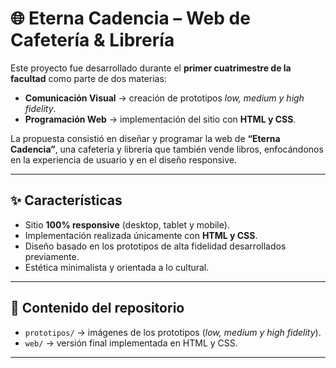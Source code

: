 # 🌐 Eterna Cadencia – Web de Cafetería & Librería  

Este proyecto fue desarrollado durante el **primer cuatrimestre de la facultad** como parte de dos materias:  

- **Comunicación Visual** → creación de prototipos *low, medium y high fidelity*.  
- **Programación Web** → implementación del sitio con **HTML y CSS**.  

La propuesta consistió en diseñar y programar la web de **“Eterna Cadencia”**, una cafetería y librería que también vende libros, enfocándonos en la experiencia de usuario y en el diseño responsive.  

---

## ✨ Características  
- Sitio **100% responsive** (desktop, tablet y mobile).  
- Implementación realizada únicamente con **HTML y CSS**.  
- Diseño basado en los prototipos de alta fidelidad desarrollados previamente.  
- Estética minimalista y orientada a lo cultural.  

---

## 📂 Contenido del repositorio  
- `prototipos/` → imágenes de los prototipos (*low, medium y high fidelity*).  
- `web/` → versión final implementada en HTML y CSS.  

---
